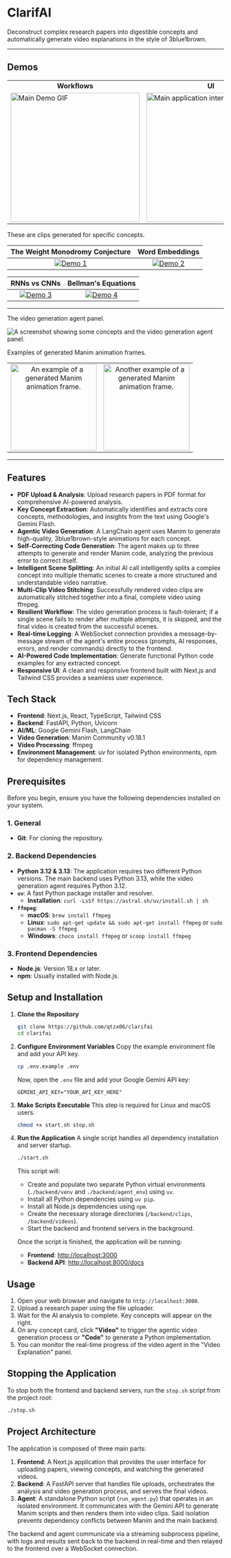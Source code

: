 # ClarifAI

Deconstruct complex research papers into digestible concepts and automatically generate video explanations in the style of 3blue1brown. 

---

## Demos

<table>
  <tr>
    <td align="center"><b>Workflows</b></td>
    <td align="center"><b>UI</b></td>
  </tr>
  <tr>
    <td>
      <a href="media/demo.mp4">
        <img src="media/demo.gif" alt="Main Demo GIF" height="300">
      </a>
    </td>
    <td>
      <a href="media/landing2.png">
        <img src="media/landing1.png" alt="Main application interface" height="300">
      </a>
    </td>
  </tr>
</table>

 These are clips generated for specific concepts.

| The Weight Monodromy Conjecture | Word Embeddings |
| :---: | :---: |
| <a href="media/demo1.mp4"><img src="media/demo1.gif" alt="Demo 1"></a> | <a href="media/demo2.mp4"><img src="media/demo2.gif" alt="Demo 2"></a> |

| RNNs vs CNNs | Bellman's Equations |
| :---: | :---: |
| <a href="media/demo3.mp4"><img src="media/demo3.gif" alt="Demo 3"></a> | <a href="media/demo4.mp4"><img src="media/demo4.gif" alt="Demo 4"></a> |

---

The video generation agent panel.

![A screenshot showing some concepts and the video generation agent panel.](media/landing2.png)

Examples of generated Manim animation frames.

<div align="center">
<table>
  <tr>
    <td align="center">
      <img src="media/image1.png" alt="An example of a generated Manim animation frame." height="200">
    </td>
    <td align="center">
      <img src="media/image2.png" alt="Another example of a generated Manim animation frame." height="200">
    </td>
  </tr>
</table>
</div>

---

## Features
- **PDF Upload & Analysis**: Upload research papers in PDF format for comprehensive AI-powered analysis.
- **Key Concept Extraction**: Automatically identifies and extracts core concepts, methodologies, and insights from the text using Google's Gemini Flash.
- **Agentic Video Generation**: A LangChain agent uses Manim to generate high-quality, 3blue1brown-style animations for each concept.
- **Self-Correcting Code Generation**: The agent makes up to three attempts to generate and render Manim code, analyzing the previous error to correct itself.
- **Intelligent Scene Splitting**: An initial AI call intelligently splits a complex concept into multiple thematic scenes to create a more structured and understandable video narrative.
- **Multi-Clip Video Stitching**: Successfully rendered video clips are automatically stitched together into a final, complete video using ffmpeg.
- **Resilient Workflow**: The video generation process is fault-tolerant; if a single scene fails to render after multiple attempts, it is skipped, and the final video is created from the successful scenes.
- **Real-time Logging**: A WebSocket connection provides a message-by-message stream of the agent's entire process (prompts, AI responses, errors, and render commands) directly to the frontend.
- **AI-Powered Code Implementation**: Generate functional Python code examples for any extracted concept.
- **Responsive UI**: A clean and responsive frontend built with Next.js and Tailwind CSS provides a seamless user experience.

## Tech Stack
- **Frontend**: Next.js, React, TypeScript, Tailwind CSS
- **Backend**: FastAPI, Python, Uvicorn
- **AI/ML**: Google Gemini Flash, LangChain
- **Video Generation**: Manim Community v0.18.1
- **Video Processing**: ffmpeg
- **Environment Management**: uv for isolated Python environments, npm for dependency management.

## Prerequisites
Before you begin, ensure you have the following dependencies installed on your system.

### 1. General
- **Git**: For cloning the repository.
### 2. Backend Dependencies
- **Python 3.12 & 3.13**: The application requires two different Python versions. The main backend uses Python 3.13, while the video generation agent requires Python 3.12.
- **`uv`**: A fast Python package installer and resolver. 
  - **Installation**: `curl -LsSf https://astral.sh/uv/install.sh | sh`
- **`ffmpeg`**:
  - **macOS**: `brew install ffmpeg`
  - **Linux**: `sudo apt-get update && sudo apt-get install ffmpeg` or `sudo pacman -S ffmpeg`
  - **Windows**: `choco install ffmpeg` or `scoop install ffmpeg`
### 3. Frontend Dependencies
- **Node.js**: Version 18.x or later.
- **npm**: Usually installed with Node.js.

## Setup and Installation
1.  **Clone the Repository**
    ```bash
    git clone https://github.com/qtzx06/clarifai
    cd clarifai
    ```

2.  **Configure Environment Variables**
    Copy the example environment file and add your API key.
    ```bash
    cp .env.example .env
    ```
    Now, open the `.env` file and add your Google Gemini API key:
    ```
    GEMINI_API_KEY="YOUR_API_KEY_HERE"
    ```

3.  **Make Scripts Executable**
    This step is required for Linux and macOS users.
    ```bash
    chmod +x start.sh stop.sh
    ```

4.  **Run the Application**
    A single script handles all dependency installation and server startup.
    ```bash
    ./start.sh
    ```
    This script will:
    - Create and populate two separate Python virtual environments (`./backend/venv` and `./backend/agent_env`) using `uv`.
    - Install all Python dependencies using `uv pip`.
    - Install all Node.js dependencies using `npm`.
    - Create the necessary storage directories (`/backend/clips`, `/backend/videos`).
    - Start the backend and frontend servers in the background.

    Once the script is finished, the application will be running:
    - **Frontend**: [http://localhost:3000](http://localhost:3000)
    - **Backend API**: [http://localhost:8000/docs](http://localhost:8000/docs)

## Usage
1.  Open your web browser and navigate to `http://localhost:3000`.
2.  Upload a research paper using the file uploader.
3.  Wait for the AI analysis to complete. Key concepts will appear on the right.
4.  On any concept card, click **"Video"** to trigger the agentic video generation process or **"Code"** to generate a Python implementation.
5.  You can monitor the real-time progress of the video agent in the "Video Explanation" panel.

## Stopping the Application
To stop both the frontend and backend servers, run the `stop.sh` script from the project root:
```bash
./stop.sh
```

## Project Architecture
The application is composed of three main parts:

1.  **Frontend**: A Next.js application that provides the user interface for uploading papers, viewing concepts, and watching the generated videos.
2.  **Backend**: A FastAPI server that handles file uploads, orchestrates the analysis and video generation process, and serves the final videos.
3.  **Agent**: A standalone Python script (`run_agent.py`) that operates in an isolated environment. It communicates with the Gemini API to generate Manim scripts and then renders them into video clips. Said isolation prevents dependency conflicts between Manim and the main backend.

The backend and agent communicate via a streaming subprocess pipeline, with logs and results sent back to the backend in real-time and then relayed to the frontend over a WebSocket connection.
